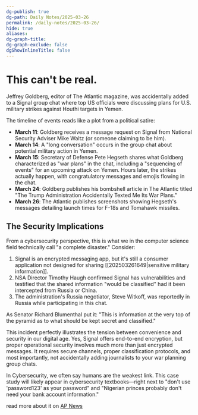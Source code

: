 ```yaml
---
dg-publish: true
dg-path: Daily Notes/2025-03-26
permalink: /daily-notes/2025-03-26/
hide: true
aliases: 
dg-graph-title: 
dg-graph-exclude: false
dgShowInlineTitle: false
---
```

# This can't be real.
Jeffrey Goldberg, editor of The Atlantic magazine, was accidentally added to a Signal group chat where top US officials were discussing plans for U.S. military strikes against Houthi targets in Yemen.

The timeline of events reads like a plot from a political satire:

- **March 11**: Goldberg receives a message request on Signal from National Security Adviser Mike Waltz (or someone claiming to be him).
- **March 14**: A "long conversation" occurs in the group chat about potential military action in Yemen.
- **March 15**: Secretary of Defense Pete Hegseth shares what Goldberg characterized as "war plans" in the chat, including a "sequencing of events" for an upcoming attack on Yemen. Hours later, the strikes actually happen, with congratulatory messages and emojis flowing in the chat.
- **March 24**: Goldberg publishes his bombshell article in The Atlantic titled "The Trump Administration Accidentally Texted Me Its War Plans."
- **March 26**: The Atlantic publishes screenshots showing Hegseth's messages detailing launch times for F-18s and Tomahawk missiles.

## The Security Implications

From a cybersecurity perspective, this is what we in the computer science field technically call "a complete disaster." Consider:

1. Signal is an encrypted messaging app, but it's still a consumer application not designed for sharing [[202503261649|sensitive military information]].
2. NSA Director Timothy Haugh confirmed Signal has vulnerabilities and testified that the shared information "would be classified" had it been intercepted from Russia or China.
3. The administration's Russia negotiator, Steve Witkoff, was reportedly in Russia while participating in this chat.

As Senator Richard Blumenthal put it: "This is information at the very top of the pyramid as to what should be kept secret and classified." 

This incident perfectly illustrates the tension between convenience and security in our digital age. Yes, Signal offers end-to-end encryption, but proper operational security involves much more than just encrypted messages. It requires secure channels, proper classification protocols, and most importantly, not accidentally adding journalists to your war planning group chats.

In Cybersecurity, we often say humans are the weakest link. This case study will likely appear in cybersecurity textbooks—right next to "don't use 'password123' as your password" and "Nigerian princes probably don't need your bank account information."

read more about it on [AP News](https://apnews.com/article/war-plans-trump-hegseth-atlantic-230718a984911dd8663d59edbcb86f2a)
